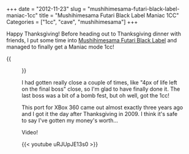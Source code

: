 +++
date = "2012-11-23"
slug = "mushihimesama-futari-black-label-maniac-1cc"
title = "Mushihimesama Futari Black Label Maniac 1CC"
Categories = ["1cc", "cave", "mushihimesama"]
+++

Happy Thanksgiving! Before heading out to Thanksgiving dinner with friends, I put some time into [Mushihimesama Futari Black Label](http://en.wikipedia.org/wiki/Mushihime-sama_Futari) and managed to finally get a Maniac mode 1cc!

{{<figure src="/images/f129ddc034f611e2baac22000a1fbda6_7.jpg" caption="Maniac with Palm: 309,969,291">}}

I had gotten really close a couple of times, like "4px of life left on the final boss" close, so I'm glad to have finally done it. The last boss was a bit of a bomb fest, but oh well, got the 1cc!

This port for XBox 360 came out almost exactly three years ago and I got it the day after Thanksgiving in 2009. I think it's safe to say I've gotten my money's worth…

Video!

{{< youtube uRJUpJE13s0  >}}
